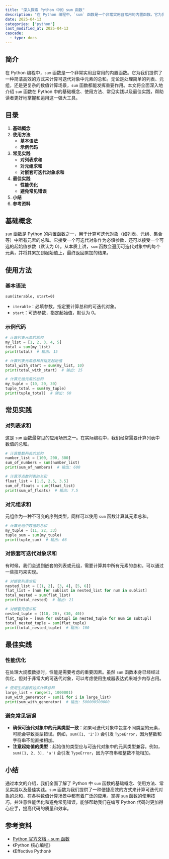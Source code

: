 ```yaml
---
title: "深入探索 Python 中的 sum 函数"
description: "在 Python 编程中，`sum` 函数是一个非常实用且常用的内置函数。它为我们提供了一种简洁高效的方式来计算可迭代对象中元素的总和。无论是处理简单的列表、元组，还是更复杂的数值计算场景，`sum` 函数都能发挥重要作用。本文将全面深入地介绍 `sum` 函数在 Python 中的基础概念、使用方法、常见实践以及最佳实践，帮助读者更好地掌握和运用这一强大工具。"
date: 2025-04-13
categories: ["python"]
last_modified_at: 2025-04-13
cascade:
  - type: docs
---
```



## 简介
在 Python 编程中，`sum` 函数是一个非常实用且常用的内置函数。它为我们提供了一种简洁高效的方式来计算可迭代对象中元素的总和。无论是处理简单的列表、元组，还是更复杂的数值计算场景，`sum` 函数都能发挥重要作用。本文将全面深入地介绍 `sum` 函数在 Python 中的基础概念、使用方法、常见实践以及最佳实践，帮助读者更好地掌握和运用这一强大工具。

<!-- more -->
## 目录
1. **基础概念**
2. **使用方法**
    - **基本语法**
    - **示例代码**
3. **常见实践**
    - **对列表求和**
    - **对元组求和**
    - **对嵌套可迭代对象求和**
4. **最佳实践**
    - **性能优化**
    - **避免常见错误**
5. **小结**
6. **参考资料**

## 基础概念
`sum` 函数是 Python 的内置函数之一，用于计算可迭代对象（如列表、元组、集合等）中所有元素的总和。它接受一个可迭代对象作为必填参数，还可以接受一个可选的起始值参数（默认为 0）。从本质上讲，`sum` 函数会遍历可迭代对象中的每个元素，并将其累加到起始值上，最终返回累加的结果。

## 使用方法
### 基本语法
`sum(iterable, start=0)`

- `iterable`：必填参数，指定要计算总和的可迭代对象。
- `start`：可选参数，指定起始值，默认为 0。

### 示例代码
```python
# 计算列表元素的总和
my_list = [1, 2, 3, 4, 5]
total = sum(my_list)
print(total)  # 输出: 15

# 计算列表元素总和并指定起始值
total_with_start = sum(my_list, 10)
print(total_with_start)  # 输出: 25

# 计算元组元素的总和
my_tuple = (10, 20, 30)
tuple_total = sum(my_tuple)
print(tuple_total)  # 输出: 60
```

## 常见实践
### 对列表求和
这是 `sum` 函数最常见的应用场景之一。在实际编程中，我们经常需要计算列表中数值的总和。
```python
# 计算整数列表的总和
number_list = [100, 200, 300]
sum_of_numbers = sum(number_list)
print(sum_of_numbers)  # 输出: 600

# 计算浮点数列表的总和
float_list = [1.5, 2.5, 3.5]
sum_of_floats = sum(float_list)
print(sum_of_floats)  # 输出: 7.5
```

### 对元组求和
元组作为一种不可变的序列类型，同样可以使用 `sum` 函数计算其元素总和。
```python
# 计算元组中数值的总和
my_tuple = (11, 22, 33)
tuple_sum = sum(my_tuple)
print(tuple_sum)  # 输出: 66
```

### 对嵌套可迭代对象求和
有时候，我们会遇到嵌套的列表或元组，需要计算其中所有元素的总和。可以通过一些技巧来实现。
```python
# 对嵌套列表求和
nested_list = [[1, 2], [3, 4], [5, 6]]
flat_list = [num for sublist in nested_list for num in sublist]
total_nested = sum(flat_list)
print(total_nested)  # 输出: 21

# 对嵌套元组求和
nested_tuple = ((10, 20), (30, 40))
flat_tuple = [num for subtupl in nested_tuple for num in subtupl]
total_nested_tuple = sum(flat_tuple)
print(total_nested_tuple)  # 输出: 100
```

## 最佳实践
### 性能优化
在处理大规模数据时，性能是需要考虑的重要因素。虽然 `sum` 函数本身已经经过优化，但对于非常大的可迭代对象，可以考虑使用生成器表达式来减少内存占用。
```python
# 使用生成器表达式计算总和
large_list = range(1, 1000001)
sum_with_generator = sum(i for i in large_list)
print(sum_with_generator)  # 输出: 500000500000
```

### 避免常见错误
- **确保可迭代对象中的元素类型一致**：如果可迭代对象中包含不同类型的元素，可能会导致类型错误。例如，`sum([1, '2'])` 会引发 `TypeError`，因为整数和字符串不能直接相加。
- **注意起始值的类型**：起始值的类型应与可迭代对象中的元素类型兼容。例如，`sum([1, 2, 3], 'a')` 会引发 `TypeError`，因为字符串和整数不能相加。

## 小结
通过本文的介绍，我们全面了解了 Python 中 `sum` 函数的基础概念、使用方法、常见实践以及最佳实践。`sum` 函数为我们提供了一种便捷高效的方式来计算可迭代对象的总和，在各种数值计算场景中都有着广泛的应用。掌握 `sum` 函数的使用技巧，并注意性能优化和避免常见错误，能够帮助我们在编写 Python 代码时更加得心应手，提高代码的质量和效率。

## 参考资料
- [Python 官方文档 - sum 函数](https://docs.python.org/3/library/functions.html#sum)
- 《Python 核心编程》
- 《Effective Python》